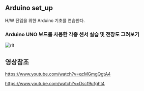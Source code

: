 ## Arduino set_up

H/W 진입을 위한 Arduino 기초를 연습한다.

### Arduino UNO 보드를 사용한 각종 센서 실습 및 전장도 그려보기 

![rlt](https://user-images.githubusercontent.com/84003327/150739607-206e26ed-7c94-484e-9e4f-09e8a9854ec3.PNG)

## 영상참조

https://www.youtube.com/watch?v=qcMGmgQgtA4

https://www.youtube.com/watch?v=Dscf9u1ght4
